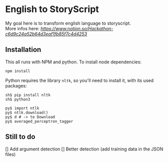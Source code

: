 # English to StoryScript

My goal here is to transform english language to storyscript.  
More infos here: _https://www.notion.so/Hackathon-c6d9c24a52b64d3eaf1fb85f7c4d4253_

## Installation

This all runs with NPM and python. To install node dependencies:
```
npm install
```

Python requires the library `nltk`, so you'll need to install it, with its used packages:

```
sh$ pip install nltk
sh$ python3

py$ import ntlk
py$ ntlk.download()
py$ d # -> to Download
py$ averaged_perceptron_tagger
```

## Still to do
[] Add argument detection
[] Better detection (add training data in the JSON files)

